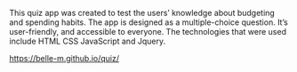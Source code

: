 
This quiz app was created to test the users’ knowledge about budgeting and spending habits. The app is designed as a multiple-choice question. It’s user-friendly,  and accessible to everyone. The technologies that were used include HTML CSS JavaScript and Jquery.

https://belle-m.github.io/quiz/
